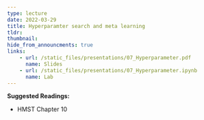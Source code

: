 ```yaml
---
type: lecture
date: 2022-03-29
title: Hyperparamter search and meta learning
tldr: 
thumbnail: 
hide_from_announcments: true
links: 
    - url: /static_files/presentations/07_Hyperparameter.pdf
      name: Slides
    - url: /static_files/presentations/07_Hyperparameter.ipynb
      name: Lab
---
```

**Suggested Readings:**
- HMST Chapter 10
